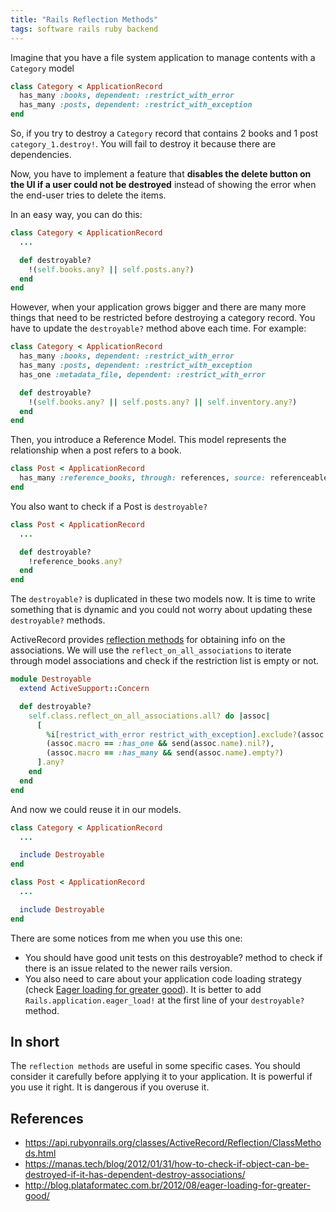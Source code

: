 ```yaml
---
title: "Rails Reflection Methods"
tags: software rails ruby backend
---
```


Imagine that you have a file system application to manage contents with a `Category` model

```ruby
class Category < ApplicationRecord
  has_many :books, dependent: :restrict_with_error
  has_many :posts, dependent: :restrict_with_exception
end
```

So, if you try to destroy a `Category` record that contains 2 books and 1 post `category_1.destroy!`. You will fail to destroy it because there are dependencies.

Now, you have to implement a feature that **disables the delete button on the UI if a user could not be destroyed** instead of showing the error when the end-user tries to delete the items.

In an easy way, you can do this:

```ruby
class Category < ApplicationRecord
  ...

  def destroyable?
    !(self.books.any? || self.posts.any?)
  end
end
```

However, when your application grows bigger and there are many more things that need to be restricted before destroying a category record. You have to update the `destroyable?` method above each time. For example:

```ruby
class Category < ApplicationRecord
  has_many :books, dependent: :restrict_with_error
  has_many :posts, dependent: :restrict_with_exception
  has_one :metadata_file, dependent: :restrict_with_error

  def destroyable?
    !(self.books.any? || self.posts.any? || self.inventory.any?)
  end
end
```

Then, you introduce a Reference Model. This model represents the relationship when a post refers to a book.

```ruby
class Post < ApplicationRecord
  has_many :reference_books, through: references, source: referenceable, source_type: Book, dependent: :restrict_with_error
end
```

You also want to check if a Post is `destroyable?`

```ruby
class Post < ApplicationRecord
  ...

  def destroyable?
    !reference_books.any?
  end
end
```

The `destroyable?` is duplicated in these two models now. It is time to write something that is dynamic and you could not worry about updating these `destroyable?` methods.

ActiveRecord provides [reflection methods](http://api.rubyonrails.org/classes/ActiveRecord/Reflection/ClassMethods.html) for obtaining info on the associations. We will use the `reflect_on_all_associations` to iterate through model associations and check if the restriction list is empty or not.

```ruby
module Destroyable
  extend ActiveSupport::Concern

  def destroyable?
    self.class.reflect_on_all_associations.all? do |assoc|
      [
        %i[restrict_with_error restrict_with_exception].exclude?(assoc.options[:dependent]),
        (assoc.macro == :has_one && send(assoc.name).nil?),
        (assoc.macro == :has_many && send(assoc.name).empty?)
      ].any?
    end
  end
end
```

And now we could reuse it in our models.

```ruby
class Category < ApplicationRecord
  ...

  include Destroyable
end

class Post < ApplicationRecord
  ...

  include Destroyable
end
```

There are some notices from me when you use this one:

- You should have good unit tests on this destroyable? method to check if there is an issue related to the newer rails version.
- You also need to care about your application code loading strategy (check [Eager loading for greater good](http://blog.plataformatec.com.br/2012/08/eager-loading-for-greater-good/)). It is better to add `Rails.application.eager_load!` at the first line of your `destroyable?` method.

## In short

The `reflection methods` are useful in some specific cases. You should consider it carefully before applying it to your application. It is powerful if you use it right. It is dangerous if you overuse it.

## References

- <https://api.rubyonrails.org/classes/ActiveRecord/Reflection/ClassMethods.html>
- <https://manas.tech/blog/2012/01/31/how-to-check-if-object-can-be-destroyed-if-it-has-dependent-destroy-associations/>
- <http://blog.plataformatec.com.br/2012/08/eager-loading-for-greater-good/>
